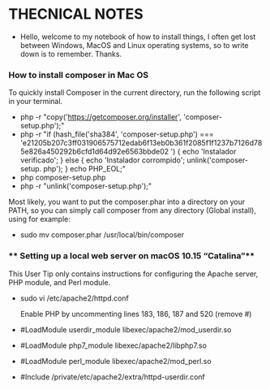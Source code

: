 # THECNICAL NOTES
- Hello, welcome to my notebook of how to install things, I often get lost between Windows, MacOS and Linux operating systems, so to write down is to remember. Thanks.

### **How to install composer in Mac OS**
To quickly install Composer in the current directory, run the following script in your terminal.

- php -r "copy('https://getcomposer.org/installer', 'composer-setup.php');"
- php -r "if (hash_file('sha384', 'composer-setup.php') === 'e21205b207c3ff031906575712edab6f13eb0b361f2085f1f1237b7126d785e826a450292b6cfd1d64d92e6563bbde02 ') { echo 'Instalador verificado'; } else { echo 'Instalador corrompido'; unlink('composer-setup. php'); } echo PHP_EOL;"
- php composer-setup.php
- php -r "unlink('composer-setup.php');"

Most likely, you want to put the composer.phar into a directory on your PATH, so you can simply call composer from any directory (Global install), using for example:

- sudo mv composer.phar /usr/local/bin/composer

### ** Setting up a local web server on macOS 10.15 “Catalina”**
This User Tip only contains instructions for configuring the Apache server, PHP module, and Perl module.

- sudo vi /etc/apache2/httpd.conf

  Enable PHP by uncommenting lines 183, 186, 187 and 520 (remove #) 
- #LoadModule userdir_module libexec/apache2/mod_userdir.so
- #LoadModule php7_module libexec/apache2/libphp7.so
- #LoadModule perl_module libexec/apache2/mod_perl.so
- #Include /private/etc/apache2/extra/httpd-userdir.conf

